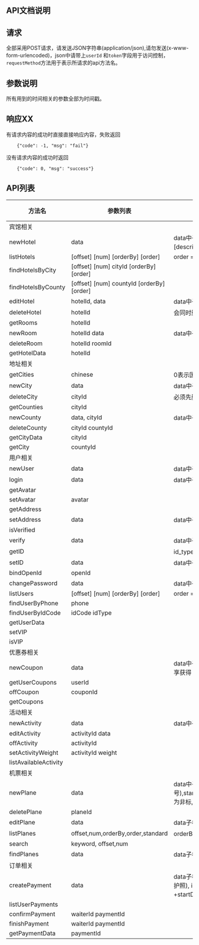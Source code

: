 ## API文档说明

## 请求

全部采用POST请求，请发送JSON字符串(application/json),请勿发送(x-www-form-urlencoded)，json中请带上`userId`
和`token`字段用于访问控制，`requestMethod`方法用于表示所请求的api方法名。

## 参数说明

所有用到的时间相关的参数全部为时间戳。

## 响应XX

有请求内容的成功时直接直接响应内容，失败返回
```
    {"code": -1, "msg": "fail"}
```
没有请求内容的成功时返回
```
    {"code": 0, "msg": "success"}
```

## API列表

| 方法名 | 参数列表 | 备注 | 测试状态 |
|---|---|---|---|
| 宾馆相关 | | | |
| newHotel | data | data中子参数有：name, address, [star], [remarks], images, cityId, countyId, phone, [type], [description], images为图片url数组，json字符串 | OK |
| listHotels | [offset] [num] [orderBy] [order] | order = asc \| desc | OK |
| findHotelsByCity | [offset] [num] cityId [orderBy] [order] | | OK |
| findHotelsByCounty | [offset] [num] countyId [orderBy] [order] | | OK |
| editHotel | hotelId, data | data中子参数与创建时相同 | OK |
| deleteHotel | hotelId | 会同时删掉所有房型 | OK |
| getRooms | hotelId | | OK |
| newRoom | hotelId data | data中子参数有：name, image, description, price | OK |
| deleteRoom | hotelId roomId | | OK |
| getHotelData | hotelId | | TEST |
| 地址相关 | | | |
| getCities | chinese | 0表示国际 1表示国内 | OK |
| newCity | data | data中子参数有：name, chinese, letter(首字母) | OK |
| deleteCity | cityId | 必须先删除该城市下所有旅馆机票和区才能删除该城市 | OK |
| getCounties | cityId | | OK |
| newCounty | data, cityId | data中子参数有：name, letter | OK |
| deleteCounty | cityId countyId | | OK |
| getCityData | cityId | | OK |
| getCity | countyId | | OK |
| 用户相关 | | | |
| newUser | data | data中子参数有：username, password, level, [inviterId] | OK |
| login | data | data中子参数有：username, password | OK |
| getAvatar | | | OK |
| setAvatar | avatar | | OK |
| getAddress | | | OK |
| setAddress | data | data中子参数为: cityId, countyId | OK |
| isVerified | | | OK |
| verify | data | data中子参数为：realname, phone | OK |
| getID | | id_type: 0为身份证 1为护照 | OK |
| setID | data | data中子参数为：idType, idCode | OK |
| bindOpenId | openId | | OK |
| changePassword | data | data中子参数为：oldPassword, newPassword | OK |
| listUsers | [offset] [num] [orderBy] [order] | order = asc \| desc | OK |
| findUserByPhone | phone | | OK |
| findUserByIdCode | idCode idType | | OK |
| getUserData | | | OK |
| setVIP | | | OK |
| isVIP | | | OK |
| 优惠券相关 | | | |
| newCoupon | data | data中子参数为：discount, minPrice, [startTime], endTime, type(0 新用户注册获得 1 老用户分享获得 -1 已下架) | OK |
| getUserCoupons | userId | | OK |
| offCoupon | couponId | | OK |
| getCoupons | | | OK |
| 活动相关 | | | |
| newActivity | data | data中子参数为：name, description, image, oldPrice, price | OK |
| editActivity | activityId data | | OK |
| offActivity | activityId | | OK |
| setActivityWeight | activityId weight | | OK |
| listAvailableActivity | | | OK |
| 机票相关 | | | |
| newPlane | data | data中子参数为：flight_number(航班号),start_city_id,start_airport,end_city_id,end_airport,start_time,end_time,remarks,standard(1为非标,0为标准),type(该字段代表舱型),price | OK |
| deletePlane | planeId | | OK |
| editPlane | data | data子参数比newPlane多一个plane_id | OK |
| listPlanes | offset,num,orderBy,order,standard | orderBy可选参数为start_city_id,start_time,order(asc或者desc),standard(0或1)| OK |
| search | keyword, offset,num | | OK |
| findPlanes | data | data子参数为start_city_id,end_city_id,start_date,offset,num| OK |
| 订单相关 | | | |
| createPayment | data | data子参数为：userId, standard(0-半标 1-非标), type(0-机票 1-酒店), idType(0-身份证 1-护照), idCode, sex, contact, phone, name, planeId(飞机)/hotelId(酒店)+roomId(酒店）+startDate(酒店)+endData(酒店) | OK |
| listUserPayments | | | OK |
| confirmPayment | waiterId paymentId | | TEST |
| finishPayment | waiterId paymentId | | TEST |
| getPaymentData | paymentId | | TEST |